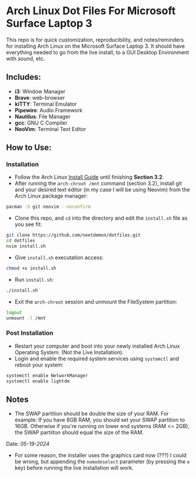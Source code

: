 # Arch Linux Dot Files For Microsoft Surface Laptop 3

This repo is for quick customization, reproducibility, and notes/reminders for installing Arch Linux on the Microsoft Surface Laptop 3.
It should have everything needed to go from the live install, to a GUI Desktop Environment with sound, etc.

## Includes:
- **i3**: Window Manager
- **Brave**: web-browser
- **kiTTY**: Terminal Emulator
- **Pipewire**: Audio Framework
- **Nautilus**: File Manager
- **gcc**: GNU C Compiler
- **NeoVim**: Terminal Text Editor

## How to Use:

### Installation
- Follow the Arch Linux [Install Guide](https://wiki.archlinux.org/title/installation_guide) until finishing **Section 3.2**.
- After running the `arch-chroot /mnt` command (section 3.2), install git and your desired text editor (in my case I will be using Neovim) from the Arch Linux package manager:

```sh
pacman -S git neovim --noconfirm
```

- Clone this repo, and `cd` into the directory and edit the `install.sh` file as you see fit:

```sh
git clone https://github.com/neetdemon/dotfiles.git
cd dotfiles
nvim install.sh
```

- Give `install.sh` executation access:

```sh
chmod +x install.sh
```

- Run `install.sh`:

```sh
./install.sh
```

- Exit the `arch-chroot` session and unmount the FileSystem partition:

```sh
logout
unmount -l /mnt
```

### Post Installation

- Restart your computer and boot into your newly installed Arch Linux Operating System. (Not the Live Installation).
- Login and enable the required system services using `systemctl` and reboot your system:


```sh
systemctl enable NetworkManager
systemctl enable lightdm
```

## Notes
- The SWAP partition should be double the size of your RAM. For example: If you have 8GB RAM, you should set your SWAP partition to 16GB. Otherwise if you're running on lower end systems (RAM <= 2GB), the SWAP partiiton
should equal the size of the RAM.

Date: *05-19-2024*
- For some reason, the installer uses the graphics card now (???) I could be wrong, but appending the `nomodeselect` parameter (by pressing the `e` key) before running the live installation will work.
